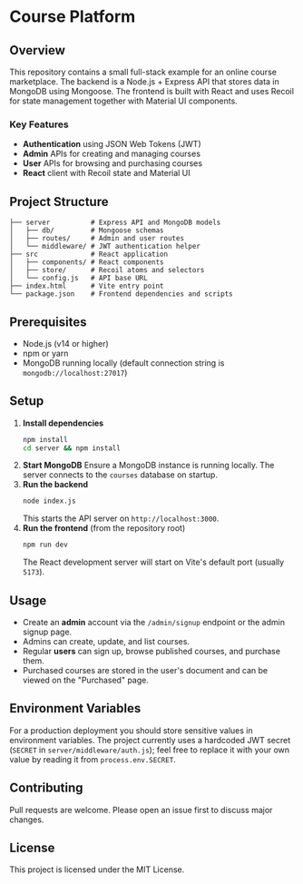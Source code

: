 # Course Platform

## Overview
This repository contains a small full-stack example for an online course marketplace. The backend is a Node.js + Express API that stores data in MongoDB using Mongoose. The frontend is built with React and uses Recoil for state management together with Material UI components.

### Key Features
- **Authentication** using JSON Web Tokens (JWT)
- **Admin** APIs for creating and managing courses
- **User** APIs for browsing and purchasing courses
- **React** client with Recoil state and Material UI

## Project Structure
```
├── server          # Express API and MongoDB models
│   ├── db/         # Mongoose schemas
│   ├── routes/     # Admin and user routes
│   └── middleware/ # JWT authentication helper
├── src             # React application
│   ├── components/ # React components
│   ├── store/      # Recoil atoms and selectors
│   └── config.js   # API base URL
├── index.html      # Vite entry point
└── package.json    # Frontend dependencies and scripts
```

## Prerequisites
- Node.js (v14 or higher)
- npm or yarn
- MongoDB running locally (default connection string is `mongodb://localhost:27017`)

## Setup
1. **Install dependencies**
   ```bash
   npm install
   cd server && npm install
   ```
2. **Start MongoDB**
   Ensure a MongoDB instance is running locally. The server connects to the `courses` database on startup.
3. **Run the backend**
   ```bash
   node index.js
   ```
   This starts the API server on `http://localhost:3000`.
4. **Run the frontend** (from the repository root)
   ```bash
   npm run dev
   ```
   The React development server will start on Vite's default port (usually `5173`).

## Usage
- Create an **admin** account via the `/admin/signup` endpoint or the admin signup page.
- Admins can create, update, and list courses.
- Regular **users** can sign up, browse published courses, and purchase them.
- Purchased courses are stored in the user's document and can be viewed on the "Purchased" page.

## Environment Variables
For a production deployment you should store sensitive values in environment variables. The project currently uses a hardcoded JWT secret (`SECRET` in `server/middleware/auth.js`); feel free to replace it with your own value by reading it from `process.env.SECRET`.

## Contributing
Pull requests are welcome. Please open an issue first to discuss major changes.

## License
This project is licensed under the MIT License.
